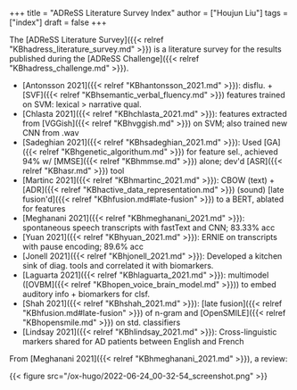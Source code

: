 +++
title = "ADReSS Literature Survey Index"
author = ["Houjun Liu"]
tags = ["index"]
draft = false
+++

The [ADReSS Literature Survey]({{< relref "KBhadress_literature_survey.md" >}}) is a literature survey for the results published during the [ADReSS Challenge]({{< relref "KBhadress_challenge.md" >}}).

-   [Antonsson 2021]({{< relref "KBhantonsson_2021.md" >}}): disflu. + [SVF]({{< relref "KBhsemantic_verbal_fluency.md" >}}) features trained on SVM: lexical &gt;  narrative qual.
-   [Chlasta 2021]({{< relref "KBhchlasta_2021.md" >}}): features extracted from [VGGish]({{< relref "KBhvggish.md" >}}) on SVM; also trained new CNN from .wav
-   [Sadeghian 2021]({{< relref "KBhsadeghian_2021.md" >}}): Used [GA]({{< relref "KBhgenetic_algorithum.md" >}}) for feature sel., achieved 94% w/ [MMSE]({{< relref "KBhmmse.md" >}}) alone; dev'd [ASR]({{< relref "KBhasr.md" >}}) tool
-   [Martinc 2021]({{< relref "KBhmartinc_2021.md" >}}): CBOW (text) + [ADR]({{< relref "KBhactive_data_representation.md" >}}) (sound) [late fusion'd]({{< relref "KBhfusion.md#late-fusion" >}}) to a BERT, ablated for features
-   [Meghanani 2021]({{< relref "KBhmeghanani_2021.md" >}}): spontaneous speech transcripts with fastText and CNN; 83.33% acc
-   [Yuan 2021]({{< relref "KBhyuan_2021.md" >}}): ERNIE on transcripts with pause encoding; 89.6% acc
-   [Jonell 2021]({{< relref "KBhjonell_2021.md" >}}): Developed a kitchen sink of diag. tools and correlated it with biomarkers.
-   [Laguarta 2021]({{< relref "KBhlaguarta_2021.md" >}}): multimodel ([OVBM]({{< relref "KBhopen_voice_brain_model.md" >}})) to embed auditory info + biomarkers for clsf.
-   [Shah 2021]({{< relref "KBhshah_2021.md" >}}): [late fusion]({{< relref "KBhfusion.md#late-fusion" >}}) of n-gram and [OpenSMILE]({{< relref "KBhopensmile.md" >}}) on std. classifiers
-   [Lindsay 2021]({{< relref "KBhlindsay_2021.md" >}}): Cross-linguistic markers shared for AD patients between English and French

From [Meghanani 2021]({{< relref "KBhmeghanani_2021.md" >}}), a review:

{{< figure src="/ox-hugo/2022-06-24_00-32-54_screenshot.png" >}}